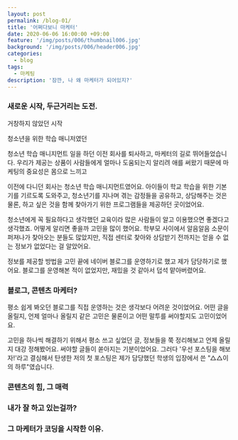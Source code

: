 ```yaml
---
layout: post
permalink: /blog-01/
title: '어쩌다보니 마케터'
date: 2020-06-06 16:00:00 +09:00
feature: '/img/posts/006/thumbnail006.jpg'
background: '/img/posts/006/header006.jpg'
categories:
  - blog
tags:
  - 마케팅
description: '잠깐, 나 왜 마케터가 되어있지?'
---
```


### 새로운 시작, 두근거리는 도전.

거창하지 않았던 시작

청소년을 위한 학습 매니저였던

청소년 학습 매니지먼트 일을 하던 이전 회사를 퇴사하고, 마케터의 길로 뛰어들었습니다. 우리가 제공는 상품이 사람들에게 얼마나 도움되는지 알리려 애를 써왔기 때문에 마케팅의 중요성은 몸으로 느끼고 

   이전에 다니던 회사는 청소년 학습 매니지먼트였어요. 아이들이 학교 학습을 위한 기본기를 기르도록 도와주고, 청소년기를 지나며 겪는 감정들을 공유하고, 상담해주는 것은 물론, 하고 싶은 것을 함께 찾아가기 위한 프로그램들을 제공하던 곳이었어요.

   청소년에게 꼭 필요하다고 생각했던 교육이라 많은 사람들이 알고 이용했으면 좋겠다고 생각했죠. 어떻게 알리면 좋을까 고민을 많이 했어요. 학부모 사이에서 알음알음 소문이 퍼져나가 찾아오는 분들도 많았지만, 직접 센터로 찾아와 상담받기 전까지는 얻을 수 없는 정보가 없었다는 걸 알았어요.

   정보를 제공할 방법을 고민 끝에 네이버 블로그를 운영하기로 했고 제가 담당하기로 했어요. 블로그를 운영해본 적이 없었지만, 재밌을 것 같아서 덥석 맡아버렸어요.

### 블로그, 콘텐츠 마케터?

   평소 쉽게 봐오던 블로그를 직접 운영하는 것은 생각보다 어려운 것이었어요. 어떤 글을 올릴지, 언제 얼마나 올릴지 같은 고민은 물론이고 어떤 말투를 써야할지도 고민이었어요.

   고민을 하나씩 해결하기 위해서 평소 쓰고 싶었던 글, 정보들을 쭉 정리해보고 언제 올릴지 대강 정해봤어요. 써야할 글들이 쏟아지는 기분이었어요. 그러다 '우선 포스팅을 해보자!'라고 결심해서 탄생한 저의 첫 포스팅은 제가 담당했던 학생의 입장에서 쓴 "△△이의 하루"였습니다.

### 콘텐츠의 힘, 그 매력

   



### 내가 잘 하고 있는걸까?



### 그 마케터가 코딩을 시작한 이유.
